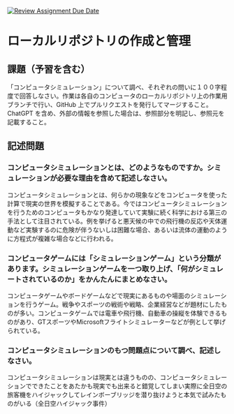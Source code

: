 [![Review Assignment Due Date](https://classroom.github.com/assets/deadline-readme-button-24ddc0f5d75046c5622901739e7c5dd533143b0c8e959d652212380cedb1ea36.svg)](https://classroom.github.com/a/wXVH1iCY)
# ローカルリポジトリの作成と管理

## 課題（予習を含む）

「コンピュータシミュレーション」について調べ、それぞれの問いに１００字程度で回答しなさい。作業は各自のコンピュータのローカルリポジトリ上の作業用ブランチで行い、GitHub 上でプルリクエストを発行してマージすること。ChatGPT を含め、外部の情報を参照した場合は、参照部分を明記し、参照元を記載すること。

## 記述問題

### コンピュータシミュレーションとは、どのようなものですか。シミュレーションが必要な理由を含めて記述しなさい。
コンピュータシミュレーションとは、何らかの現象などをコンピュータを使った計算で現実の世界を模擬することである。今ではコンピュータシミュレーションを行うためのコンピュータもかなり発達していて実験に続く科学における第三の手法として注目されている。例を挙げると悪天候の中での飛行機の反応や天体運動など実験するのに危険が伴うないしは困難な場合、あるいは流体の運動のように方程式が複雑な場合などに行われる。

### コンピュータゲームには「シミュレーションゲーム」という分類があります。シミュレーションゲームを一つ取り上げ、「何がシミュレートされているのか」をかんたんにまとめなさい。
コンピュータゲームやボードゲームなどで現実にあるものや場面のシミュレーションを行うゲーム。戦争やスポーツの戦術や戦略、企業経営などが題材にしたものが多い。コンピュータゲームでは電車や飛行機、自動車の操縦を体験できるものがあり、GTスポーツやMicrosoftフライトシミュレーターなどが例として挙げられている。


### コンピュータシミュレーションのもつ問題点について調べ、記述しなさい。
コンピュータシミュレーションは現実とは違うものの、コンピュータシミュレーションでできたことをあたかも現実でも出来ると錯覚してしまい実際に全日空の旅客機をハイジャックしてレインボーブリッジを潜り抜けようと本気で試みたものがいる（全日空ハイジャック事件）
